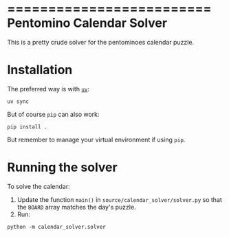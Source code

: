 =========================
Pentomino Calendar Solver
=========================

This is a pretty crude solver for the pentominoes calendar puzzle.

Installation
============

The preferred way is with [`uv`](https://docs.astral.sh/uv/):
```
uv sync
```

But of course `pip` can also work:
```
pip install .
```
But remember to manage your virtual environment if using `pip`.

Running the solver
==================

To solve the calendar:

1. Update the function `main()` in `source/calendar_solver/solver.py` so that the `BOARD` array matches the day's puzzle.
2. Run:
```
python -m calendar_solver.solver
```